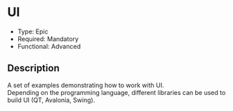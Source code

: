 # UI

* Type: Epic
* Required: Mandatory
* Functional: Advanced

## Description

A set of examples demonstrating how to work with UI.\
Depending on the programming language, different libraries can be used to build UI (QT, Avalonia, Swing).

